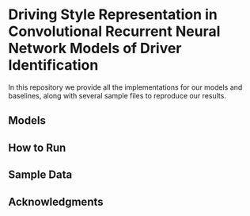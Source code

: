 # Driving Style Representation in Convolutional Recurrent Neural Network Models of Driver Identification

In this repository we provide all the implementations for our models and baselines, along with several sample files to reproduce our results. 

## Models

## How to Run

## Sample Data

## Acknowledgments 
